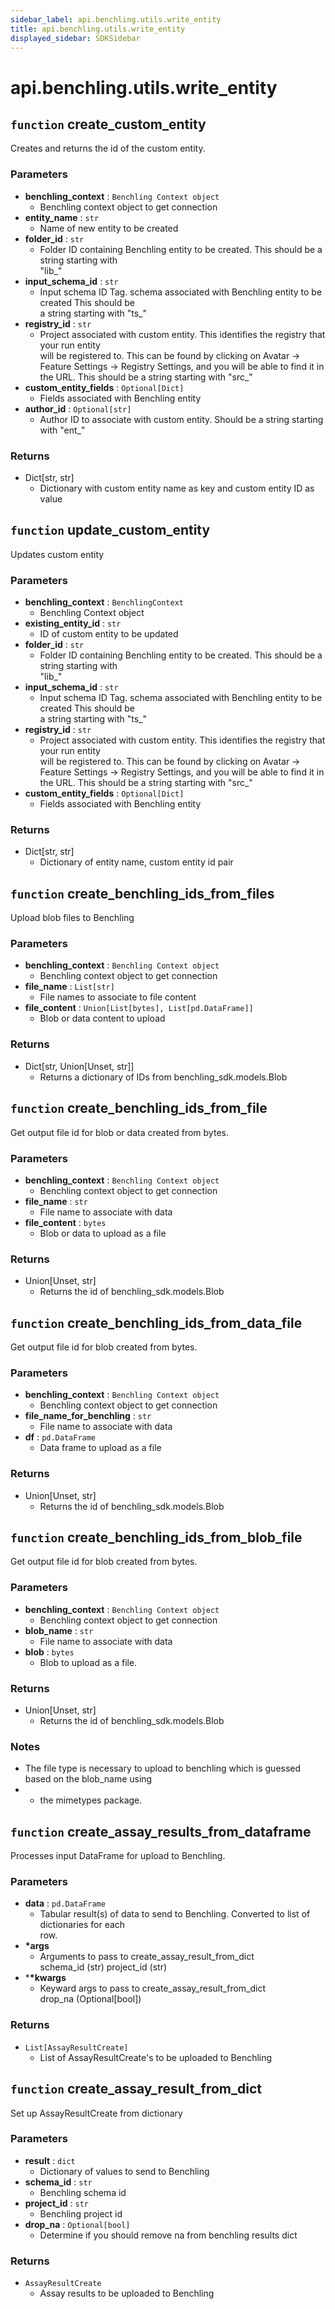 ```yaml
---
sidebar_label: api.benchling.utils.write_entity
title: api.benchling.utils.write_entity
displayed_sidebar: SDKSidebar
--- 
```



# api.benchling.utils.write_entity



##  `function` create_custom_entity
Creates and returns the id of the custom entity.


###  Parameters

- **benchling_context** : `Benchling Context object`
    - Benchling context object to get connection  
- **entity_name** : `str`
    - Name of new entity to be created  
- **folder_id** : `str`
    - Folder ID containing Benchling entity to be created. This should be a string starting with  
    "lib_"
- **input_schema_id** : `str`
    - Input schema ID Tag. schema associated with Benchling entity to be created This should be  
    a string starting with "ts_"
- **registry_id** : `str`
    - Project associated with custom entity.  This identifies the registry that your run entity  
    will be registered to.  This can be found by clicking on Avatar -> Feature Settings ->
    Registry Settings, and you will be able to find it in the URL.  This should be a string
    starting with "src_"
- **custom_entity_fields** : `Optional[Dict]`
    - Fields associated with Benchling entity  
- **author_id** : `Optional[str]`
    - Author ID to associate with custom entity. Should be a string starting with "ent_"  


###  Returns

- Dict[str, str]
    - Dictionary with custom entity name as key and custom entity ID as value  


##  `function` update_custom_entity
Updates custom entity


###  Parameters

- **benchling_context** : `BenchlingContext`
    - Benchling Context object  
- **existing_entity_id** : `str`
    - ID of custom entity to be updated  
- **folder_id** : `str`
    - Folder ID containing Benchling entity to be created. This should be a string starting with  
    "lib_"
- **input_schema_id** : `str`
    - Input schema ID Tag. schema associated with Benchling entity to be created This should be  
    a string starting with "ts_"
- **registry_id** : `str`
    - Project associated with custom entity.  This identifies the registry that your run entity  
    will be registered to.  This can be found by clicking on Avatar -> Feature Settings ->
    Registry Settings, and you will be able to find it in the URL.  This should be a string
    starting with "src_"
- **custom_entity_fields** : `Optional[Dict]`
    - Fields associated with Benchling entity  


###  Returns

- Dict[str, str]
    - Dictionary of entity name, custom entity id pair  


##  `function` create_benchling_ids_from_files
Upload blob files to Benchling


###  Parameters

- **benchling_context** : `Benchling Context object`
    - Benchling context object to get connection  
- **file_name** : `List[str]`
    - File names to associate to file content  
- **file_content** : `Union[List[bytes], List[pd.DataFrame]]`
    - Blob or data content to upload  


###  Returns

- Dict[str, Union[Unset, str]]
    - Returns a dictionary of IDs from benchling_sdk.models.Blob  


##  `function` create_benchling_ids_from_file
Get output file id for blob or data created from bytes.


###  Parameters

- **benchling_context** : `Benchling Context object`
    - Benchling context object to get connection  
- **file_name** : `str`
    - File name to associate with data  
- **file_content** : `bytes`
    - Blob or data to upload as a file  


###  Returns

- Union[Unset, str]
    - Returns the id of benchling_sdk.models.Blob  


##  `function` create_benchling_ids_from_data_file
Get output file id for blob created from bytes.


###  Parameters

- **benchling_context** : `Benchling Context object`
    - Benchling context object to get connection  
- **file_name_for_benchling** : `str`
    - File name to associate with data  
- **df** : `pd.DataFrame`
    - Data frame to upload as a file  


###  Returns

- Union[Unset, str]
    - Returns the id of benchling_sdk.models.Blob  


##  `function` create_benchling_ids_from_blob_file
Get output file id for blob created from bytes.


###  Parameters

- **benchling_context** : `Benchling Context object`
    - Benchling context object to get connection  
- **blob_name** : `str`
    - File name to associate with data  
- **blob** : `bytes`
    - Blob to upload as a file.  


###  Returns

- Union[Unset, str]
    - Returns the id of benchling_sdk.models.Blob  


###  Notes

- The file type is necessary to upload to benchling which is guessed based on the blob_name using
- - the mimetypes package.  


##  `function` create_assay_results_from_dataframe
Processes input DataFrame for upload to Benchling.


###  Parameters

- **data** : `pd.DataFrame`
    - Tabular result(s) of data to send to Benchling. Converted to list of dictionaries for each  
    row.
- **\*args**
    - Arguments to pass to create_assay_result_from_dict  
    schema_id (str)
    project_id (str)
- ***\*kwargs**
    - Keyward args to pass to create_assay_result_from_dict  
    drop_na (Optional[bool])


###  Returns

- `List[AssayResultCreate]`
    - List of AssayResultCreate's to be uploaded to Benchling  


##  `function` create_assay_result_from_dict
Set up AssayResultCreate from dictionary


###  Parameters

- **result** : `dict`
    - Dictionary of values to send to Benchling  
- **schema_id** : `str`
    - Benchling schema id  
- **project_id** : `str`
    - Benchling project id  
- **drop_na** : `Optional[bool]`
    - Determine if you should remove na from benchling results dict  


###  Returns

- `AssayResultCreate`
    - Assay results to be uploaded to Benchling  
